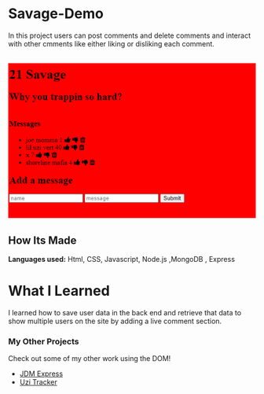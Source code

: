 # Savage-Demo

In this project users can post comments and delete comments and interact with other cmments like either liking or disliking each comment.

&emsp;
![Screenshot](savAuth.png)
## How Its Made 
**Languages used:** Html, CSS, Javascript, Node.js ,MongoDB , Express
# What I Learned
I learned how to save user data in the back end and retrieve that data to show multiple users on the site by adding a live comment section. 
### My Other Projects 
Check out some of my other work using the DOM!
* [JDM Express](https://github.com/BrianMelaraDev/jdmPersonalExpress/blob/main/README.md)
* [Uzi Tracker](https://github.com/BrianMelaraDev/lilUziTracker)
